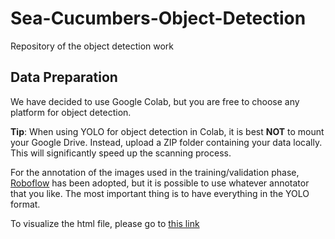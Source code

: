 # Sea-Cucumbers-Object-Detection
Repository of the object detection work



## Data Preparation

We have decided to use Google Colab, but you are free to choose any platform for object detection.

**Tip**: When using YOLO for object detection in Colab, it is best **NOT** to mount your Google Drive. Instead, upload a ZIP folder containing your data locally. This will significantly speed up the scanning process.

For the annotation of the images used in the training/validation phase, [Roboflow](https://roboflow.com/) has been adopted, but it is possible to use whatever annotator that you like. The most important thing is to have everything in the YOLO format.

To visualize the html file, please go to [this link](https://justgimmi.github.io/Sea-Cucumbers-Object-Detection/Estimation.html)


